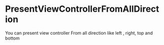 # PresentViewControllerFromAllDirection
You can present view controller From all direction like left , right, top and bottom
